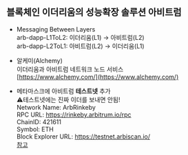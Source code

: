 ## 블록체인 이더리움의 성능확장 솔루션 아비트럼

* Messaging Between Layers  
arb-dapp-L1ToL2: 이더리움(L1) → 아비트럼(L2)  
arb-dapp-L2ToL1: 아비트럼(L2) → 이더리움(L1)

* 알케미(Alchemy)  
이더리움과 아비트럼 네트워크 노드 서비스  
[https://www.alchemy.com/](https://www.alchemy.com/)

* 메타마스크에 아비트럼 <b>테스트넷</b> 추가  
⚠️테스트넷에는 진짜 이더를 보내면 안됨!  
  Network Name: ArbRinkeby  
  RPC URL: https://rinkeby.arbitrum.io/rpc  
  ChainID: 421611  
  Symbol: ETH  
  Block Explorer URL: https://testnet.arbiscan.io/    
  [참고](https://developer.offchainlabs.com/docs/public_testnet)  



